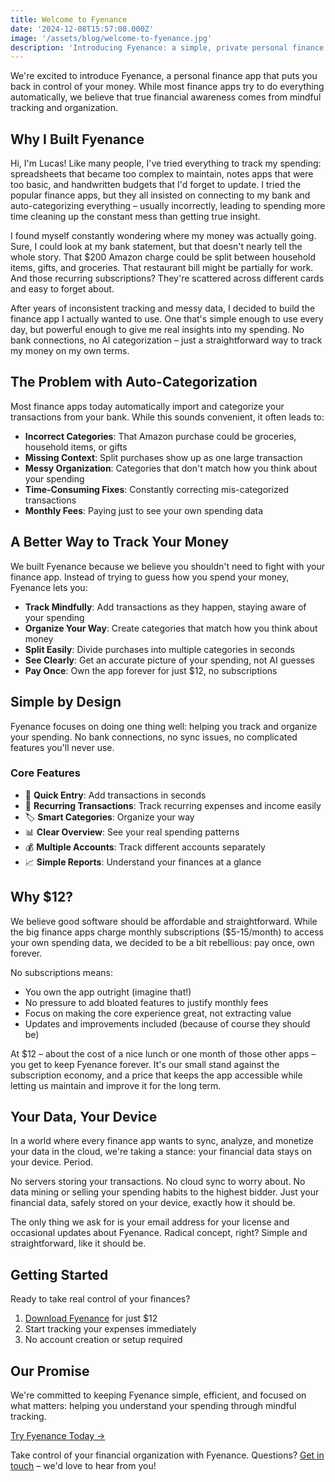 ```yaml
---
title: Welcome to Fyenance
date: '2024-12-08T15:57:00.000Z'
image: '/assets/blog/welcome-to-fyenance.jpg'
description: 'Introducing Fyenance: a simple, private personal finance app that puts you in control of your money. No cloud sync, no subscriptions, just mindful money management.'
---
```


We're excited to introduce Fyenance, a personal finance app that puts you back in control of your money. While most finance apps try to do everything automatically, we believe that true financial awareness comes from mindful tracking and organization.

## Why I Built Fyenance

Hi, I'm Lucas! Like many people, I've tried everything to track my spending: spreadsheets that became too complex to maintain, notes apps that were too basic, and handwritten budgets that I'd forget to update. I tried the popular finance apps, but they all insisted on connecting to my bank and auto-categorizing everything – usually incorrectly, leading to spending more time cleaning up the constant mess than getting true insight.

I found myself constantly wondering where my money was actually going. Sure, I could look at my bank statement, but that doesn't nearly tell the whole story. That $200 Amazon charge could be split between household items, gifts, and groceries. That restaurant bill might be partially for work. And those recurring subscriptions? They're scattered across different cards and easy to forget about.

After years of inconsistent tracking and messy data, I decided to build the finance app I actually wanted to use. One that's simple enough to use every day, but powerful enough to give me real insights into my spending. No bank connections, no AI categorization – just a straightforward way to track my money on my own terms.

## The Problem with Auto-Categorization

Most finance apps today automatically import and categorize your transactions from your bank. While this sounds convenient, it often leads to:

- **Incorrect Categories**: That Amazon purchase could be groceries, household items, or gifts
- **Missing Context**: Split purchases show up as one large transaction
- **Messy Organization**: Categories that don't match how you think about your spending
- **Time-Consuming Fixes**: Constantly correcting mis-categorized transactions
- **Monthly Fees**: Paying just to see your own spending data

## A Better Way to Track Your Money

We built Fyenance because we believe you shouldn't need to fight with your finance app. Instead of trying to guess how you spend your money, Fyenance lets you:

- **Track Mindfully**: Add transactions as they happen, staying aware of your spending
- **Organize Your Way**: Create categories that match how you think about money
- **Split Easily**: Divide purchases into multiple categories in seconds
- **See Clearly**: Get an accurate picture of your spending, not AI guesses
- **Pay Once**: Own the app forever for just $12, no subscriptions

## Simple by Design

Fyenance focuses on doing one thing well: helping you track and organize your spending. No bank connections, no sync issues, no complicated features you'll never use.

### Core Features
- 📱 **Quick Entry**: Add transactions in seconds
- 🔄 **Recurring Transactions**: Track recurring expenses and income easily
- 🏷️ **Smart Categories**: Organize your way
- 📊 **Clear Overview**: See your real spending patterns
- 💰 **Multiple Accounts**: Track different accounts separately
- 📈 **Simple Reports**: Understand your finances at a glance

## Why $12?

We believe good software should be affordable and straightforward. While the big finance apps charge monthly subscriptions ($5-15/month) to access your own spending data, we decided to be a bit rebellious: pay once, own forever.

No subscriptions means:
- You own the app outright (imagine that!)
- No pressure to add bloated features to justify monthly fees
- Focus on making the core experience great, not extracting value
- Updates and improvements included (because of course they should be)

At $12 – about the cost of a nice lunch or one month of those other apps – you get to keep Fyenance forever. It's our small stand against the subscription economy, and a price that keeps the app accessible while letting us maintain and improve it for the long term.

## Your Data, Your Device

In a world where every finance app wants to sync, analyze, and monetize your data in the cloud, we're taking a stance: your financial data stays on your device. Period.

No servers storing your transactions. No cloud sync to worry about. No data mining or selling your spending habits to the highest bidder. Just your financial data, safely stored on your device, exactly how it should be.

The only thing we ask for is your email address for your license and occasional updates about Fyenance. Radical concept, right? Simple and straightforward, like it should be.

## Getting Started

Ready to take real control of your finances?

1. [Download Fyenance](/buy.html) for just $12
2. Start tracking your expenses immediately
3. No account creation or setup required

## Our Promise

We're committed to keeping Fyenance simple, efficient, and focused on what matters: helping you understand your spending through mindful tracking.

[Try Fyenance Today →](/buy.html)

Take control of your financial organization with Fyenance. Questions? [Get in touch](mailto:lucas@metromagic.io) – we'd love to hear from you!